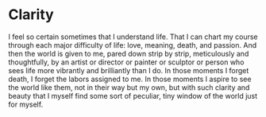 # Clarity

I feel so certain sometimes that I understand life.
That I can chart my course through each major difficulty of life: love, meaning, death, and passion. 
And then the world is given to me, pared down strip by strip, 
meticulously and thoughtfully, 
by an artist or director or painter or sculptor or person who sees life more vibrantly and brilliantly than I do. 
In those moments I forget death, 
I forget the labors assigned to me. 
In those moments I aspire to see the world like them, 
not in their way but my own, 
but with such clarity and beauty that I myself find some sort of peculiar, tiny window of the world just for myself. 
